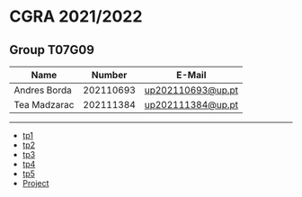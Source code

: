 # CGRA 2021/2022

## Group T07G09
| Name             | Number    | E-Mail             |
| ---------------- | --------- | ------------------ |
| Andres Borda     | 202110693 | up202110693@up.pt  |
| Tea Madzarac     | 202111384 | up202111384@up.pt  |

----

  - [tp1](tp1/README.md)
  - [tp2](tp2/README.md)
  - [tp3](tp3/README.md)
  - [tp4](tp4/README.md)
  - [tp5](tp5/README.md)
  - [Project](project/README.md)